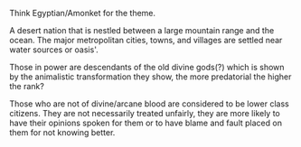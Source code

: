 Think Egyptian/Amonket for the theme.

A desert nation that is nestled between a large mountain range and the ocean. The major metropolitan cities, towns, and villages are settled near water sources or oasis'.

Those in power are descendants of the old divine gods(?) which is shown by the animalistic transformation they show, the more predatorial the higher the rank?

Those who are not of divine/arcane blood are considered to be lower class citizens.  They are not necessarily treated unfairly, they are more likely to have their opinions spoken for them or to have blame and fault placed on them for not knowing better.  


